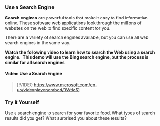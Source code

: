 ### Use a Search Engine

**Search engines** are powerful tools that make it easy to find information online.  These software web applications look through the millions of websites on the web to find specific content for you.

There are a variety of search engines available, but you can use all web search engines in the same way.

**Watch the following video to learn how to search the Web using a search engine.  This demo will use the Bing search engine, but the process is similar for all search engines.**


#### Video: Use a Search Engine
> [!VIDEO https://www.microsoft.com/en-us/videoplayer/embed/RWtIc5]


### Try It Yourself

Use a search engine to search for your favorite food.  What types of search results did you get?  What surprised you about these results?

